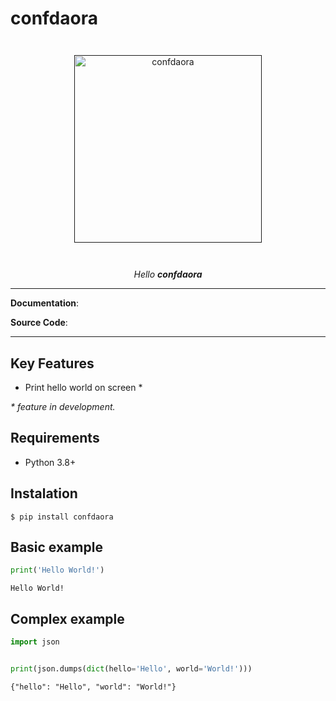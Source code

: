 # confdaora

<p align="center" style="margin: 3em">
  <a href="">
    <img src="python.svg" alt="confdaora" width="300"/>
  </a>
</p>

<p align="center">
    <em>Hello <b>confdaora</b></em>
</p>

---

**Documentation**: <a href="#" target="_blank"></a>

**Source Code**: <a href="#" target="_blank"></a>

---


## Key Features

- Print hello world on screen *

*\* feature in development.*


## Requirements

 - Python 3.8+


## Instalation
```
$ pip install confdaora
```


## Basic example

```python
print('Hello World!')

```

```
Hello World!

```


## Complex example

```python
import json


print(json.dumps(dict(hello='Hello', world='World!')))

```

```
{"hello": "Hello", "world": "World!"}

```

